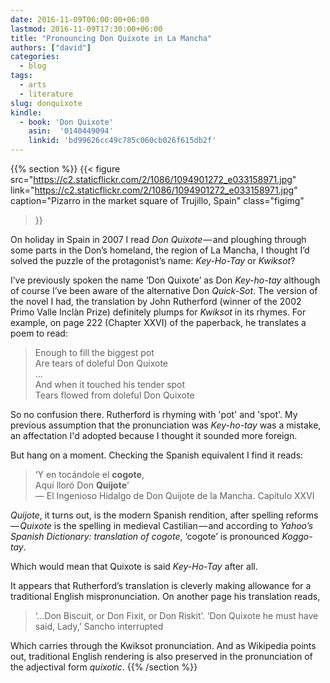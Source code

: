 ```yaml
---
date: 2016-11-09T06:00:00+06:00
lastmod: 2016-11-09T17:30:00+06:00
title: "Pronouncing Don Quixote in La Mancha"
authors: ["david"]
categories:
  - blog
tags:
  - arts
  - literature
slug: donquixote
kindle: 
  - book: 'Don Quixote'
    asin:  '0140449094'
    linkid: 'bd99626cc49c785c060cb026f615db2f'
---
```


{{% section %}}
{{< figure src="https://c2.staticflickr.com/2/1086/1094901272_e033158971.jpg"  
link="https://c2.staticflickr.com/2/1086/1094901272_e033158971.jpg"  
caption="Pizarro in the market square of Trujillo, Spain"
 class="figimg"
>}}


On holiday in Spain in 2007 I read <em>Don Quixote</em> — and ploughing through some parts in the Don’s homeland, the region of La Mancha, I thought I’d solved the puzzle of the protagonist’s name: <em>Key-Ho-Tay</em> or <em>Kwiksot</em>?

I’ve previously spoken the name ‘Don Quixote’ as Don <em>Key-ho-tay</em> although of course I’ve been aware of the alternative Don <em>Quick-Sot</em>. The version of the novel I had, the translation by John Rutherford (winner of the 2002 Primo Valle Inclàn Prize) definitely plumps for <em>Kwiksot</em> in its rhymes. For example, on page 222 (Chapter XXVI) of the paperback, he translates a poem to read:


> Enough to fill the biggest pot <br />
> Are tears of doleful Don Quixote<br />
> …<br />
> And when it touched his tender spot<br />
> Tears flowed from doleful Don Quixote<br />

So no confusion there. Rutherford is rhyming with 'pot' and 'spot'. My previous assumption that the pronunciation was <em>Key-ho-tay</em> was a mistake, an affectation I'd adopted because I thought it sounded more foreign.

But hang on a moment. Checking the Spanish equivalent I find it reads:

> ‘Y en tocándole el **cogote**,<br />
> Aquí lloró Don **Quijote**’<br />
— El Ingenioso Hidalgo de Don Quijote de la Mancha. Capítulo XXVI

<em>Quijote</em>, it turns out, is the modern Spanish rendition, after spelling reforms — <em>Quixote</em> is the spelling in medieval Castilian — and according to <em>Yahoo’s Spanish Dictionary: translation of cogote</em>, ‘cogote’ is pronounced <em>Koggo-tay</em>.

Which would mean that Quixote is said <em>Key-Ho-Tay</em> after all.

It appears that Rutherford’s translation is cleverly making allowance for a traditional English mispronunciation. On another page his translation reads,

> ‘…Don Biscuit, or Don Fixit, or Don Riskit’.
> ‘Don Quixote he must have said, Lady,’ Sancho interrupted

Which carries through the Kwiksot pronunciation. And as Wikipedia points out, traditional English rendering is also preserved in the pronunciation of the adjectival form <em>quixotic</em>.
{{% /section %}}